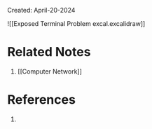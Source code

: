 Created: April-20-2024

![[Exposed Terminal Problem excal.excalidraw]]

# Related Notes

1. [[Computer Network]]
# References

1. 
